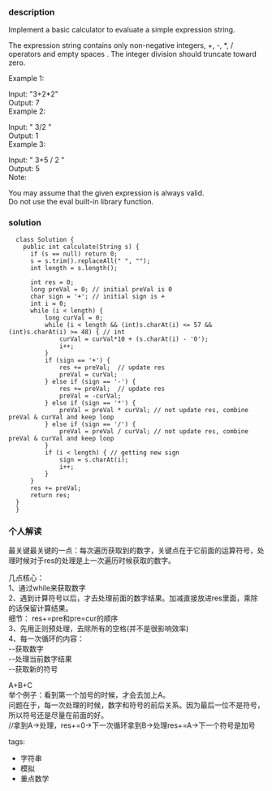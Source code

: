 ### description      
  Implement a basic calculator to evaluate a simple expression string.    
      
  The expression string contains only non-negative integers, +, -, *, / operators and empty spaces . The integer division should truncate toward zero.    
      
  Example 1:    
      
  Input: "3+2*2"    
  Output: 7    
  Example 2:    
      
  Input: " 3/2 "    
  Output: 1    
  Example 3:    
      
  Input: " 3+5 / 2 "    
  Output: 5    
  Note:    
      
  You may assume that the given expression is always valid.    
  Do not use the eval built-in library function.    
      
      
### solution      
```      
  class Solution {    
    public int calculate(String s) {    
      if (s == null) return 0;    
      s = s.trim().replaceAll(" ", "");    
      int length = s.length();    
          
      int res = 0;    
      long preVal = 0; // initial preVal is 0    
      char sign = '+'; // initial sign is +    
      int i = 0;    
      while (i < length) {    
          long curVal = 0;    
          while (i < length && (int)s.charAt(i) <= 57 && (int)s.charAt(i) >= 48) { // int    
              curVal = curVal*10 + (s.charAt(i) - '0');    
              i++;    
          }    
          if (sign == '+') {    
              res += preVal;  // update res    
              preVal = curVal;    
          } else if (sign == '-') {    
              res += preVal;  // update res    
              preVal = -curVal;    
          } else if (sign == '*') {    
              preVal = preVal * curVal; // not update res, combine preVal & curVal and keep loop    
          } else if (sign == '/') {    
              preVal = preVal / curVal; // not update res, combine preVal & curVal and keep loop    
          }    
          if (i < length) { // getting new sign    
              sign = s.charAt(i);    
              i++;    
          }    
      }    
      res += preVal;    
      return res;    
  }    
  }    
```      
      
### 个人解读      
    
  最关键最关键的一点：每次遍历获取到的数字，关键点在于它前面的运算符号，处理时候对于res的处理是上一次遍历时候获取的数字。    
    
  几点核心：    
  1、通过while来获取数字    
  2、遇到计算符号以后，才去处理前面的数字结果。加减直接放进res里面，乘除的话保留计算结果。    
    细节： res+=pre和pre=cur的顺序    
  3、先用正则预处理，去除所有的空格(并不是很影响效率)    
  4、每一次循环的内容：    
  --获取数字    
  --处理当前数字结果    
  --获取新的符号    
      
  A+B+C    
  举个例子：看到第一个加号的时候，才会去加上A。  
  问题在于，每一次处理的时候，数字和符号的前后关系。因为最后一位不是符号，所以符号还是尽量在前面的好。  
  //拿到A->处理，res+=0->下一次循环拿到B->处理res+=A->下一个符号是加号  
      
tags:      
  -  字符串    
  -  模拟    
  -  重点数学    
